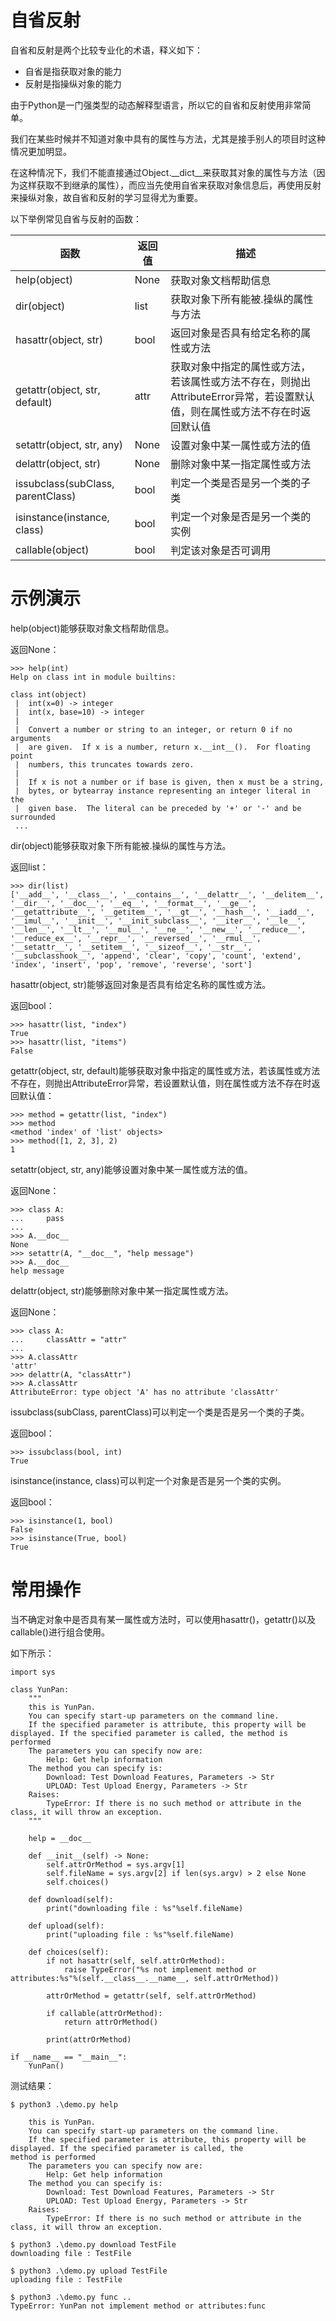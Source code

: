# 自省反射

自省和反射是两个比较专业化的术语，释义如下：

- 自省是指获取对象的能力
- 反射是指操纵对象的能力

由于Python是一门强类型的动态解释型语言，所以它的自省和反射使用非常简单。

我们在某些时候并不知道对象中具有的属性与方法，尤其是接手别人的项目时这种情况更加明显。

在这种情况下，我们不能直接通过Object.\_\_dict\_\_来获取其对象的属性与方法（因为这样获取不到继承的属性），而应当先使用自省来获取对象信息后，再使用反射来操纵对象，故自省和反射的学习显得尤为重要。

以下举例常见自省与反射的函数：

| 函数                              | 返回值 | 描述                                                         |
| --------------------------------- | ------ | ------------------------------------------------------------ |
| help(object)                      | None   | 获取对象文档帮助信息                                         |
| dir(object)                       | list   | 获取对象下所有能被.操纵的属性与方法                          |
| hasattr(object, str)              | bool   | 返回对象是否具有给定名称的属性或方法                         |
| getattr(object, str, default)     | attr   | 获取对象中指定的属性或方法，若该属性或方法不存在，则抛出AttributeError异常，若设置默认值，则在属性或方法不存在时返回默认值 |
| setattr(object, str, any)         | None   | 设置对象中某一属性或方法的值                                 |
| delattr(object, str)              | None   | 删除对象中某一指定属性或方法                                 |
| issubclass(subClass, parentClass) | bool   | 判定一个类是否是另一个类的子类                               |
| isinstance(instance, class)       | bool   | 判定一个对象是否是另一个类的实例                             |
| callable(object)                  | bool   | 判定该对象是否可调用                                         |



# 示例演示

help(object)能够获取对象文档帮助信息。

返回None：

```
>>> help(int)
Help on class int in module builtins:

class int(object)
 |  int(x=0) -> integer
 |  int(x, base=10) -> integer
 |
 |  Convert a number or string to an integer, or return 0 if no arguments
 |  are given.  If x is a number, return x.__int__().  For floating point
 |  numbers, this truncates towards zero.
 |
 |  If x is not a number or if base is given, then x must be a string,
 |  bytes, or bytearray instance representing an integer literal in the
 |  given base.  The literal can be preceded by '+' or '-' and be surrounded
 ...
```

dir(object)能够获取对象下所有能被.操纵的属性与方法。

返回list：

```
>>> dir(list)
['__add__', '__class__', '__contains__', '__delattr__', '__delitem__', '__dir__', '__doc__', '__eq__', '__format__', '__ge__', '__getattribute__', '__getitem__', '__gt__', '__hash__', '__iadd__', '__imul__', '__init__', '__init_subclass__', '__iter__', '__le__', '__len__', '__lt__', '__mul__', '__ne__', '__new__', '__reduce__', '__reduce_ex__', '__repr__', '__reversed__', '__rmul__', '__setattr__', '__setitem__', '__sizeof__', '__str__', '__subclasshook__', 'append', 'clear', 'copy', 'count', 'extend', 'index', 'insert', 'pop', 'remove', 'reverse', 'sort']
```

hasattr(object, str)能够返回对象是否具有给定名称的属性或方法。

返回bool：

```
>>> hasattr(list, "index")
True
>>> hasattr(list, "items")
False
```

getattr(object, str, default)能够获取对象中指定的属性或方法，若该属性或方法不存在，则抛出AttributeError异常，若设置默认值，则在属性或方法不存在时返回默认值：

```
>>> method = getattr(list, "index")
>>> method
<method 'index' of 'list' objects>
>>> method([1, 2, 3], 2)
1
```

setattr(object, str, any)能够设置对象中某一属性或方法的值。

返回None：

```
>>> class A:
...     pass
...
>>> A.__doc__
None
>>> setattr(A, "__doc__", "help message")
>>> A.__doc__
help message
```

delattr(object, str)能够删除对象中某一指定属性或方法。

返回None：

```
>>> class A:
...     classAttr = "attr"
...
>>> A.classAttr
'attr'
>>> delattr(A, "classAttr")
>>> A.classAttr
AttributeError: type object 'A' has no attribute 'classAttr'
```

issubclass(subClass, parentClass)可以判定一个类是否是另一个类的子类。

返回bool：

```
>>> issubclass(bool, int)
True
```

isinstance(instance, class)可以判定一个对象是否是另一个类的实例。

返回bool：

```
>>> isinstance(1, bool)
False
>>> isinstance(True, bool)
True
```



# 常用操作

当不确定对象中是否具有某一属性或方法时，可以使用hasattr()，getattr()以及callable()进行组合使用。

如下所示：

```
import sys

class YunPan:
    """
    this is YunPan.
    You can specify start-up parameters on the command line.
    If the specified parameter is attribute, this property will be displayed. If the specified parameter is called, the method is performed
    The parameters you can specify now are:
        Help: Get help information
    The method you can specify is:
        Download: Test Download Features, Parameters -> Str
        UPLOAD: Test Upload Energy, Parameters -> Str
    Raises:
        TypeError: If there is no such method or attribute in the class, it will throw an exception.
    """

    help = __doc__

    def __init__(self) -> None:
        self.attrOrMethod = sys.argv[1]
        self.fileName = sys.argv[2] if len(sys.argv) > 2 else None
        self.choices()

    def download(self):
        print("downloading file : %s"%self.fileName)

    def upload(self):
        print("uploading file : %s"%self.fileName)

    def choices(self):
        if not hasattr(self, self.attrOrMethod):
            raise TypeError("%s not implement method or attributes:%s"%(self.__class__.__name__, self.attrOrMethod))
        
        attrOrMethod = getattr(self, self.attrOrMethod)

        if callable(attrOrMethod):
            return attrOrMethod()
        
        print(attrOrMethod)

if __name__ == "__main__":
    YunPan()
```

测试结果：

```
$ python3 .\demo.py help

    this is YunPan.
    You can specify start-up parameters on the command line.
    If the specified parameter is attribute, this property will be displayed. If the specified parameter is called, the
method is performed
    The parameters you can specify now are:
        Help: Get help information
    The method you can specify is:
        Download: Test Download Features, Parameters -> Str
        UPLOAD: Test Upload Energy, Parameters -> Str
    Raises:
        TypeError: If there is no such method or attribute in the class, it will throw an exception.

$ python3 .\demo.py download TestFile
downloading file : TestFile

$ python3 .\demo.py upload TestFile
uploading file : TestFile

$ python3 .\demo.py func ..
TypeError: YunPan not implement method or attributes:func
```


